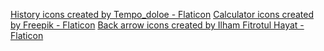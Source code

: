 <a href="https://www.flaticon.com/free-icons/history" title="history icons">History icons created by Tempo_doloe - Flaticon</a>
<a href="https://www.flaticon.com/free-icons/calculator" title="calculator icons">Calculator icons created by Freepik - Flaticon</a>
<a href="https://www.flaticon.com/free-icons/back-arrow" title="back arrow icons">Back arrow icons created by Ilham Fitrotul Hayat - Flaticon</a>